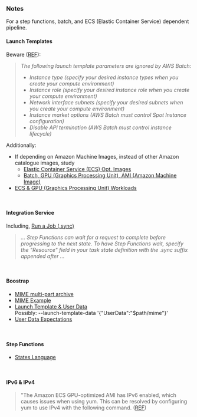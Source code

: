 <br>

### Notes

For a step functions, batch, and ECS (Elastic Container Service) dependent pipeline.

#### Launch Templates

Beware ([REF](https://docs.aws.amazon.com/batch/latest/userguide/launch-templates.html)):

> *The following launch template parameters are ignored by AWS Batch:*
> * *Instance type (specify your desired instance types when you create your compute environment)*
> * *Instance role (specify your desired instance role when you create your compute environment)*
> * *Network interface subnets (specify your desired subnets when you create your compute environment)*
> * *Instance market options (AWS Batch must control Spot Instance configuration)*
> * *Disable API termination (AWS Batch must control instance lifecycle)*

Additionally:

* If depending on Amazon Machine Images, instead of other Amazon catalogue images, study
    * [Elastic Container Service (ECS) Opt. Images](https://docs.aws.amazon.com/AmazonECS/latest/developerguide/ecs-optimized_AMI.html)
    * [Batch, GPU (Graphics Processing Unit), AMI (Amazon Machine Image) ](https://docs.aws.amazon.com/batch/latest/userguide/batch-gpu-ami.html)
* [ECS & GPU (Graphics Processing Unit) Workloads](https://docs.aws.amazon.com/AmazonECS/latest/developerguide/ecs-gpu.html)

<br>

#### Integration Service

Including, [Run a Job (.sync)](https://docs.aws.amazon.com/step-functions/latest/dg/connect-to-resource.html#connect-sync)

> *... Step Functions can wait for a request to complete before progressing to the next state. To have Step Functions wait, specify the "Resource" field in your task state definition with the .sync suffix appended after ...*

<br>

#### Boostrap

* [MIME multi-part archive](https://cloudinit.readthedocs.io/en/latest/explanation/format.html#mime-multi-part-archive)
* [MIME Example](https://repost.aws/knowledge-center/execute-user-data-ec2)
* [Launch Template & User Data](https://docs.aws.amazon.com/autoscaling/ec2/userguide/examples-launch-templates-aws-cli.html#example-user-data)<br>
    Possibly: --launch-template-data '{"UserData":"$path/mime"}'
* [User Data Expectations](https://docs.aws.amazon.com/batch/latest/userguide/launch-templates.html)

<br>

#### Step Functions

* [States Language](https://states-language.net/spec.html)

<br>

#### IPv6 & IPv4

> "The Amazon ECS GPU-optimized AMI has IPv6 enabled, which causes issues when using yum. This can be resolved by configuring yum to use IPv4 with the following command. ([REF](https://docs.aws.amazon.com/AmazonECS/latest/developerguide/ecs-gpu.html))

<br>
<br>

<br>
<br>

<br>
<br>

<br>
<br>
